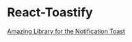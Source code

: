 # React-Toastify
<a href="https://www.npmjs.com/package/react-toastify" target="_blank">Amazing Library for the Notification Toast</a>
